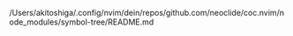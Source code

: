 /Users/akitoshiga/.config/nvim/dein/repos/github.com/neoclide/coc.nvim/node_modules/symbol-tree/README.md